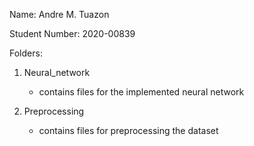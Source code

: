 Name: Andre M. Tuazon

Student Number: 2020-00839

Folders:
1. Neural_network
    - contains files for the implemented neural network

2. Preprocessing
    - contains files for preprocessing the dataset
